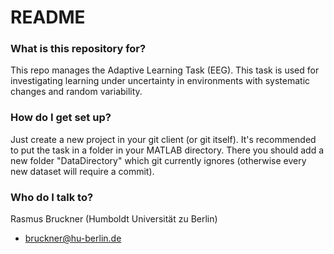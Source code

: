 # README #

### What is this repository for? ###

This repo manages the Adaptive Learning Task (EEG).
This task is used for investigating learning under uncertainty
in environments with systematic changes and random variability. 

### How do I get set up? ###

Just create a new project in your git client (or git itself). It's recommended to put the task in a folder in your MATLAB directory. There you should add a new folder "DataDirectory" which git currently ignores (otherwise every new dataset will require a commit).

### Who do I talk to? ###

Rasmus Bruckner (Humboldt Universität zu Berlin)
* bruckner@hu-berlin.de